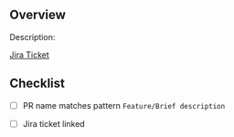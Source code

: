 
## Overview
Description:

[Jira Ticket](url_here)
## Checklist
- [ ] PR name matches pattern `Feature/Brief description`
- [ ] Jira ticket linked



